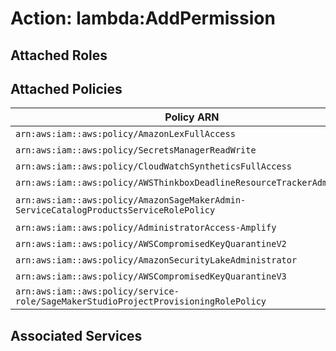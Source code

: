 # Action: lambda:AddPermission

## Attached Roles

## Attached Policies

| Policy ARN | Policy Name |
|------------|-------------|
| `arn:aws:iam::aws:policy/AmazonLexFullAccess` | [AmazonLexFullAccess](../policies.md#amazonlexfullaccess) |
| `arn:aws:iam::aws:policy/SecretsManagerReadWrite` | [SecretsManagerReadWrite](../policies.md#secretsmanagerreadwrite) |
| `arn:aws:iam::aws:policy/CloudWatchSyntheticsFullAccess` | [CloudWatchSyntheticsFullAccess](../policies.md#cloudwatchsyntheticsfullaccess) |
| `arn:aws:iam::aws:policy/AWSThinkboxDeadlineResourceTrackerAdminPolicy` | [AWSThinkboxDeadlineResourceTrackerAdminPolicy](../policies.md#awsthinkboxdeadlineresourcetrackeradminpolicy) |
| `arn:aws:iam::aws:policy/AmazonSageMakerAdmin-ServiceCatalogProductsServiceRolePolicy` | [AmazonSageMakerAdmin-ServiceCatalogProductsServiceRolePolicy](../policies.md#amazonsagemakeradmin-servicecatalogproductsservicerolepolicy) |
| `arn:aws:iam::aws:policy/AdministratorAccess-Amplify` | [AdministratorAccess-Amplify](../policies.md#administratoraccess-amplify) |
| `arn:aws:iam::aws:policy/AWSCompromisedKeyQuarantineV2` | [AWSCompromisedKeyQuarantineV2](../policies.md#awscompromisedkeyquarantinev2) |
| `arn:aws:iam::aws:policy/AmazonSecurityLakeAdministrator` | [AmazonSecurityLakeAdministrator](../policies.md#amazonsecuritylakeadministrator) |
| `arn:aws:iam::aws:policy/AWSCompromisedKeyQuarantineV3` | [AWSCompromisedKeyQuarantineV3](../policies.md#awscompromisedkeyquarantinev3) |
| `arn:aws:iam::aws:policy/service-role/SageMakerStudioProjectProvisioningRolePolicy` | [SageMakerStudioProjectProvisioningRolePolicy](../policies.md#sagemakerstudioprojectprovisioningrolepolicy) |

## Associated Services

